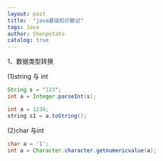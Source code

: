 ```yaml
---
layout: post
title:  "java基础知识散记"
tags: Java
author: Shenpotato
catalog: true
---
```



1、数据类型转换

(1)string 与 int

```java
String s = '123';
int a = Integer.parseInt(s);

int a = 1234;
string s1 = a.toString();
```



(2)char 与int

```java
char a = '1';
int a = Character.character.getnumericvalue(a);
```



